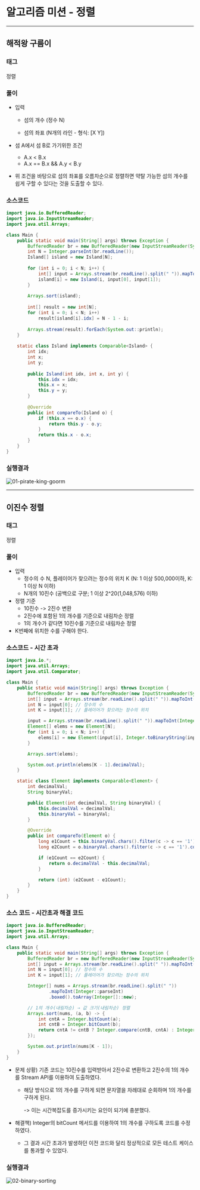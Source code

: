 # 알고리즘 미션 - 정렬

---

## 해적왕 구름이

### 태그

정렬

### 풀이

- 입력
  - 섬의 개수 (정수 N)

  - 섬의 좌표 (N개의 라인 - 형식: [X Y])

- 섬 A에서 섬 B로 가기위한 조건
  - A.x < B.x
  - A.x == B.x && A.y < B.y

- 위 조건을 바탕으로 섬의 좌표를 오름차순으로 정렬하면 약탈 가능한 섬의 개수를 쉽게 구할 수 있다는 것을 도출할 수 있다.

### 소스코드

```java
import java.io.BufferedReader;
import java.io.InputStreamReader;
import java.util.Arrays;

class Main {
	public static void main(String[] args) throws Exception {
		BufferedReader br = new BufferedReader(new InputStreamReader(System.in));
		int N = Integer.parseInt(br.readLine());
		Island[] island = new Island[N];
		
		for (int i = 0; i < N; i++) {
			int[] input = Arrays.stream(br.readLine().split(" ")).mapToInt(Integer::parseInt).toArray();
			island[i] = new Island(i, input[0], input[1]);
		}
		
		Arrays.sort(island);
		
		int[] result = new int[N];
		for (int i = 0; i < N; i++)
			result[island[i].idx] = N - 1 - i;
		
		Arrays.stream(result).forEach(System.out::println);
	}
	
	static class Island implements Comparable<Island> {
		int idx;
		int x;
		int y;
		
		public Island(int idx, int x, int y) {
			this.idx = idx;
			this.x = x;
			this.y = y;
		}
		
		@Override
		public int compareTo(Island o) {
			if (this.x == o.x) {
				return this.y - o.y;
			}
			return this.x - o.x;
		}
	}
}
```

### 실행결과

![01-pirate-king-goorm](./img/01-pirate-king-goorm.png)

---

## 이진수 정렬

### 태그

정렬

### 풀이

- 입력
  - 정수의 수 N, 플레이어가 찾으려는 정수의 위치 K (N: 1 이상 500,000이하, K: 1 이상 N 이하)
  - N개의 10진수 (공백으로 구분; 1 이상 2^20(1,048,576) 이하)
- 정렬 기준
  - 10진수 -> 2진수 변환
  - 2진수에 포함된 1의 개수를 기준으로 내림차순 정렬
  - 1의 개수가 같다면 10진수를 기준으로 내림차순 정렬
- K번째에 위치한 수를 구해야 한다.

### 소스코드 - 시간 초과

```java
import java.io.*;
import java.util.Arrays;
import java.util.Comparator;

class Main {
	public static void main(String[] args) throws Exception {
        BufferedReader br = new BufferedReader(new InputStreamReader(System.in));
        int[] input = Arrays.stream(br.readLine().split(" ")).mapToInt(Integer::parseInt).toArray();
        int N = input[0]; // 정수의 수
        int K = input[1]; // 플레이어가 찾으려는 정수의 위치

        input = Arrays.stream(br.readLine().split(" ")).mapToInt(Integer::parseInt).toArray();
        Element[] elems = new Element[N];
        for (int i = 0; i < N; i++) {
            elems[i] = new Element(input[i], Integer.toBinaryString(input[i]));
        }

        Arrays.sort(elems);

        System.out.println(elems[K - 1].decimalVal);
    }

    static class Element implements Comparable<Element> {
        int decimalVal;
        String binaryVal;

        public Element(int decimalVal, String binaryVal) {
            this.decimalVal = decimalVal;
            this.binaryVal = binaryVal;
        }

        @Override
        public int compareTo(Element o) {
            long e1Count = this.binaryVal.chars().filter(c -> c == '1').count();
            long e2Count = o.binaryVal.chars().filter(c -> c == '1').count();

            if (e1Count == e2Count) {
                return o.decimalVal - this.decimalVal;
            }

            return (int) (e2Count - e1Count);
        }
    }
}
```

### 소스 코드 - 시간초과 해결 코드

```java
import java.io.BufferedReader;
import java.io.InputStreamReader;
import java.util.Arrays;

class Main {
    public static void main(String[] args) throws Exception {
        BufferedReader br = new BufferedReader(new InputStreamReader(System.in));
        int[] input = Arrays.stream(br.readLine().split(" ")).mapToInt(Integer::parseInt).toArray();
        int N = input[0]; // 정수의 수
        int K = input[1]; // 플레이어가 찾으려는 정수의 위치

        Integer[] nums = Arrays.stream(br.readLine().split(" "))
                .mapToInt(Integer::parseInt)
                .boxed().toArray(Integer[]::new);

        // 1의 개수(내림차순) → 값 크기(내림차순) 정렬
        Arrays.sort(nums, (a, b) -> {
            int cntA = Integer.bitCount(a);
            int cntB = Integer.bitCount(b);
            return cntA != cntB ? Integer.compare(cntB, cntA) : Integer.compare(b, a);
        });

        System.out.println(nums[K - 1]);
    }
}
```

- 문제 상황) 기존 코드는 10진수를 입력받아서 2진수로 변환하고 2진수의 1의 개수를 Stream API를 이용하여 도출하였다.

  - 해당 방식으로 1의 개수를 구하게 되면 문자열을 차례대로 순회하며 1의 개수를 구하게 된다.

    -> 이는 시간복잡도를 증가시키는 요인이 되기에 충분했다.

- 해결책) Integer의 bitCount 메서드를 이용하여 1의 개수를 구하도록 코드를 수정하였다.

  - 그 결과 시간 초과가 발생하던 이전 코드와 달리 정상적으로 모든 테스트 케이스를 통과할 수 있었다.

### 실행결과

![02-binary-sorting](./img/02-binary-sorting.png)
